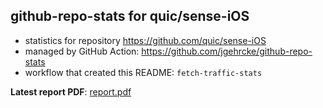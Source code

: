 ## github-repo-stats for quic/sense-iOS

- statistics for repository https://github.com/quic/sense-iOS
- managed by GitHub Action: https://github.com/jgehrcke/github-repo-stats
- workflow that created this README: `fetch-traffic-stats`

**Latest report PDF**: [report.pdf](https://github.com/njjetha/System-Design/raw/github-repo-stats/quic/sense-iOS/latest-report/report.pdf)

